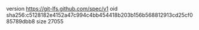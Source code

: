 version https://git-lfs.github.com/spec/v1
oid sha256:c5128182e4152a47c994c4bb454418b203b156b568812913cd25cf085789dbb8
size 27055
